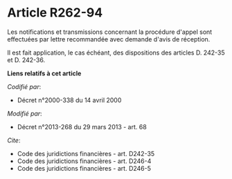 # Article R262-94

Les notifications et transmissions concernant la procédure d'appel sont effectuées par lettre recommandée avec demande d'avis
de réception. 

Il est fait application, le cas échéant, des dispositions des articles D. 242-35 et D. 242-36.

**Liens relatifs à cet article**

_Codifié par_:

  - Décret n°2000-338 du 14 avril 2000

_Modifié par_:

  - Décret n°2013-268 du 29 mars 2013 - art. 68

_Cite_:

  - Code des juridictions financières - art. D242-35
  - Code des juridictions financières - art. D246-4
  - Code des juridictions financières - art. D246-5
